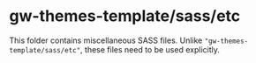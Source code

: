 # gw-themes-template/sass/etc

This folder contains miscellaneous SASS files. Unlike `"gw-themes-template/sass/etc"`, these files
need to be used explicitly.
